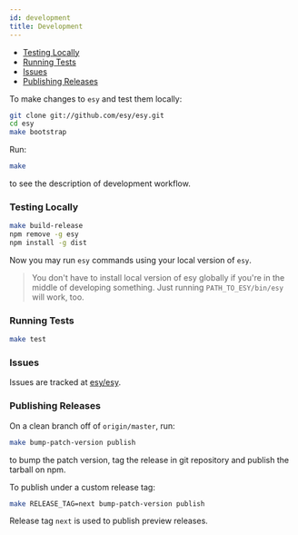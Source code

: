 ```yaml
---
id: development
title: Development
---
```


* [Testing Locally](#testing-locally)
* [Running Tests](#running-tests)
* [Issues](#issues)
* [Publishing Releases](#publishing-releases)

To make changes to `esy` and test them locally:

```bash
git clone git://github.com/esy/esy.git
cd esy
make bootstrap
```

Run:

```bash
make
```

to see the description of development workflow.

### Testing Locally

```bash
make build-release
npm remove -g esy
npm install -g dist
```

Now you may run `esy` commands using your local version of `esy`.

> You don't have to install local version of esy globally if you're in the middle of developing something.
> Just running `PATH_TO_ESY/bin/esy` will work, too.

### Running Tests

```bash
make test
```

### Issues

Issues are tracked at [esy/esy](https://github.com/esy/esy).

### Publishing Releases

On a clean branch off of `origin/master`, run:

```bash
make bump-patch-version publish
```

to bump the patch version, tag the release in git repository and publish the
tarball on npm.

To publish under a custom release tag:

```bash
make RELEASE_TAG=next bump-patch-version publish
```

Release tag `next` is used to publish preview releases.
